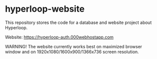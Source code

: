 # hyperloop-website
This repository stores the code for a database and website project about Hyperloop.

Website: https://hyperloop-auth.000webhostapp.com

WARNING! The website currently works best on maximized browser window and on 1920x1080/1600x900/1366x736 screen resolution.
